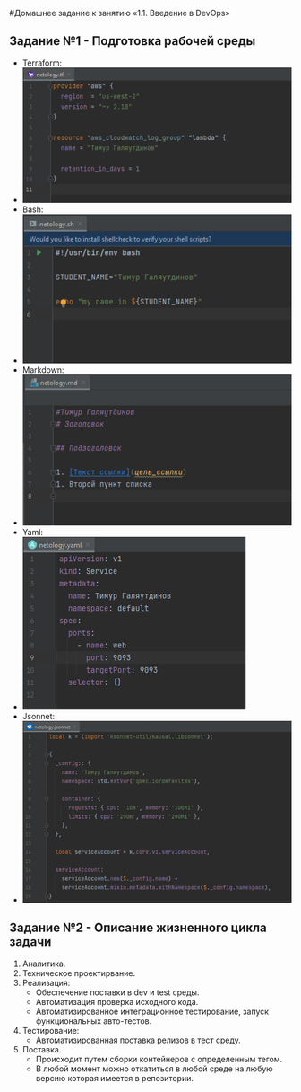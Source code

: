 #Домашнее задание к занятию «1.1. Введение в DevOps»

## Задание №1 - Подготовка рабочей среды


  - Terraform: 
  - ![Terraform](img/tf.png)
  - Bash: 
  - ![Bash](img/sh.png)
  - Markdown: 
  - ![Markdown](img/md.png)
  - Yaml: 
  - ![YAML](img/yaml.png)
  - Jsonnet: 
  - ![JSONNET](img/jsonnet.png)

## Задание №2 - Описание жизненного цикла задачи

1. Аналитика.
2. Техническое проектирвание.
3. Реализация:
   - Обеспечение поставки в dev и test среды. 
   - Автоматизация проверка исходного кода.
   - Автоматизированное интеграционное тестирование, запуск функциональных авто-тестов.
4. Тестирование:
   - Автоматизированная поставка релизов в тест среду. 
5. Поставка.
   - Происходит путем сборки контейнеров с определенным тегом.
   - В любой момент можно откатиться в любой среде на любую версию которая имеется в репозитории.